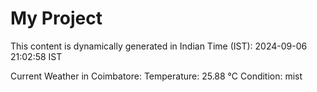 # My Project

This content is dynamically generated in Indian Time (IST): 2024-09-06 21:02:58 IST


Current Weather in Coimbatore:
Temperature: 25.88 °C
Condition: mist
